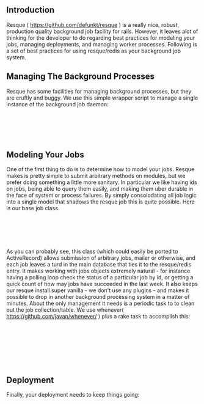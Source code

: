 











Introduction
------------

Resque ( https://github.com/defunkt/resque ) is a really nice, robust,
production quality background job facility for rails.  However, it leaves alot
of thinking for the developer to do regarding best practices for modeling your jobs, managing
deployments, and managing worker processes.  Following is a set of best
practices for using resque/redis as your background job system.

Managing The Background Processes
---------------------------------

Resque has some facilities for managing background processes, but they are
cruftly and buggy.  We use this simple wrapper script to manage a single
instance of the background job daemon:

<br />
<br />

<script src="https://gist.github.com/3123756.js?file=jobs.rb"></script>

<br />
<br />


Modeling Your Jobs
------------------

One of the first thing to do is to determine how to model your jobs.  Resque
makes is pretty simple to submit arbitrary methods on modules, but we prefer
doing something a little more sanitary.  In particular we like having ids on
jobs, being able to query them easily, and making them uber durable in the
face of system or process failures.  By simply consolodating all job logic
into a single model that shadows the resque job this is quite possible.  Here
is our base job class.

<br />
<br />

<script src="https://gist.github.com/3123839.js?file=job.rb"></script>

<br />
<br />

As you can probably see, this class (which could easily be ported to ActiveRecord) allows submission of arbitrary jobs,
mailer or otherwise, and each job leaves a turd in the main database that ties
it to the resque/redis entry.  It makes working with jobs objects extremely natural  - for instance having a polling loop check the status of a particular job by id, or getting a quick count of how may jobs have succeeded in the last week.  It also keeps our resque install super vanilla - we don't use any plugins - and makes it possible to drop in another background processing system in a matter of minutes.
About the only management it needs is a periodic task to to clean out the job
collection/table.  We use whenever( https://github.com/javan/whenever/ ) plus a rake
task to accomplish this:

<br />
<br />

<script src="https://gist.github.com/3123860.js?file=jobs.rake"></script>

<br />
<br />

<script src="https://gist.github.com/3123860.js?file=schedule.rb"></script>

<br />
<br />


Deployment
----------

Finally, your deployment needs to keep things going:

<br />
<br />

<script src="https://gist.github.com/3123860.js?file=Capfile.rb"></script>

<br />
